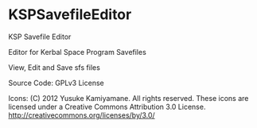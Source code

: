 KSPSavefileEditor
=================

KSP Savefile Editor

Editor for Kerbal Space Program Savefiles

View, Edit and Save sfs files

Source Code:
GPLv3 License

Icons:
(C) 2012 Yusuke Kamiyamane. All rights reserved.
These icons are licensed under a Creative Commons Attribution 3.0 License.
http://creativecommons.org/licenses/by/3.0/